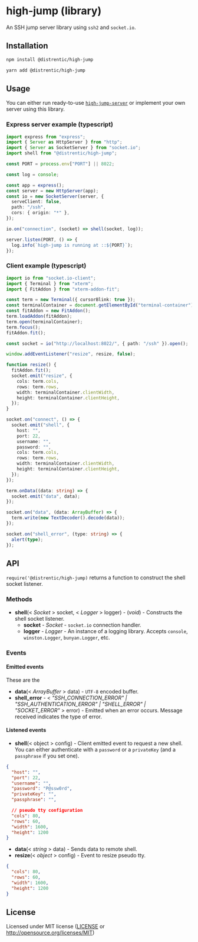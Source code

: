# high-jump (library)

An SSH jump server library using `ssh2` and `socket.io`.

## Installation

```sh
npm install @distrentic/high-jump
```

```sh
yarn add @distrentic/high-jump
```

## Usage

You can either run ready-to-use [`high-jump-server`](../server) or implement your own server using this library.

### Express server example (typescript)

```typescript
import express from "express";
import { Server as HttpServer } from "http";
import { Server as SocketServer } from "socket.io";
import shell from "@distrentic/high-jump";

const PORT = process.env["PORT"] || 8022;

const log = console;

const app = express();
const server = new HttpServer(app);
const io = new SocketServer(server, {
  serveClient: false,
  path: "/ssh",
  cors: { origin: "*" },
});

io.on("connection", (socket) => shell(socket, log));

server.listen(PORT, () => {
  log.info(`high-jump is running at ::${PORT}`);
});
```

### Client example (typescript)

```typescript
import io from "socket.io-client";
import { Terminal } from "xterm";
import { FitAddon } from "xterm-addon-fit";

const term = new Terminal({ cursorBlink: true });
const terminalContainer = document.getElementById("terminal-container")!;
const fitAddon = new FitAddon();
term.loadAddon(fitAddon);
term.open(terminalContainer);
term.focus();
fitAddon.fit();

const socket = io("http://localhost:8022/", { path: "/ssh" }).open();

window.addEventListener("resize", resize, false);

function resize() {
  fitAddon.fit();
  socket.emit("resize", {
    cols: term.cols,
    rows: term.rows,
    width: terminalContainer.clientWidth,
    height: terminalContainer.clientHeight,
  });
}

socket.on("connect", () => {
  socket.emit("shell", {
    host: "",
    port: 22,
    username: "",
    password: "",
    cols: term.cols,
    rows: term.rows,
    width: terminalContainer.clientWidth,
    height: terminalContainer.clientHeight,
  });
});

term.onData((data: string) => {
  socket.emit("data", data);
});

socket.on("data", (data: ArrayBuffer) => {
  term.write(new TextDecoder().decode(data));
});

socket.on("shell_error", (type: string) => {
  alert(type);
});
```

## API

`require('@distrentic/high-jump)` returns a function to construct the shell socket listener.

### Methods

- **shell**(< _Socket_ > socket, < _Logger_ > logger) - (_void_) - Constructs the shell socket listener.
  - **socket** - _Socket_ - `socket.io` connection handler.
  - **logger** - _Logger_ - An instance of a logging library. Accepts `console`, `winston.Logger`, `bunyan.Logger`, etc.

### Events

#### Emitted events

These are the

- **data**(< _ArrayBuffer_ > data) - `UTF-8` encoded buffer.
- **shell_error** - < _"SSH_CONNECTION_ERROR" | "SSH_AUTHENTICATION_ERROR" | "SHELL_ERROR" | "SOCKET_ERROR"_ > error) - Emitted when an error occurs. Message received indicates the type of error.

#### Listened events

- **shell**(< object > config) - Client emitted event to request a new shell. You can either authenticate with a `password` or a `privateKey` (and a `passphrase` if you set one).

```json
{
  "host": "",
  "port": 22,
  "username": "",
  "password": "P@ssw0rd",
  "privateKey": "",
  "passphrase": "",

  // pseudo tty configuration
  "cols": 80,
  "rows": 60,
  "width": 1600,
  "height": 1200
}
```

- **data**(< _string_ > data) - Sends data to remote shell.
- **resize**(< _object_ > config) - Event to resize pseudo tty.

```json
{
  "cols": 80,
  "rows": 60,
  "width": 1600,
  "height": 1200
}
```

## License

Licensed under MIT license ([LICENSE](LICENSE) or <http://opensource.org/licenses/MIT>)
